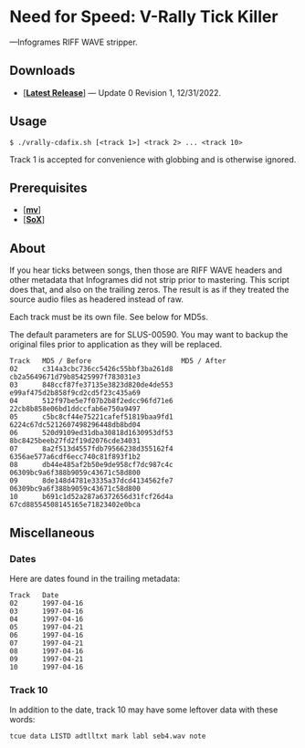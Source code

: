 # Need for Speed: V-Rally Tick Killer

—Infogrames RIFF WAVE stripper.

## Downloads

* [[**Latest Release**](https://github.com/BrendonIrwan/vrally-cdafix/raw/master/vrally-cdafix.sh)] — Update 0 Revision 1, 12/31/2022.

## Usage

```
$ ./vrally-cdafix.sh [<track 1>] <track 2> ... <track 10>
```

Track 1 is accepted for convenience with globbing and is otherwise ignored.

## Prerequisites

- [[**mv**](https://www.gnu.org/software/coreutils)]
- [[**SoX**](http://sox.sourceforge.net)]

## About

If you hear ticks between songs, then those are RIFF WAVE headers and other
metadata that Infogrames did not strip prior to mastering. This script does
that, and also on the trailing zeros. The result is as if they treated the
source audio files as headered instead of raw.

Each track must be its own file. See below for MD5s.

The default parameters are for SLUS-00590. You may want to backup
the original files prior to application as they will be replaced.

```
Track   MD5 / Before                      MD5 / After
02      c314a3cbc736cc5426c55bbf3ba261d8  cb2a5649671d79b85425997f783031e3
03      848ccf87fe37135e3823d820de4de553  e99af475d2b858f9cd2cd5f23c435a69
04      512f97be5e7f07b2b8f2edcc96fd71e6  22cb8b858e06bd1ddccfab6e750a9497
05      c5bc8cf44e75221cafef51819baa9fd1  6224c67dc5212607498296448db8bd04
06      520d9109ed31dba30818d1630953df53  8bc8425beeb27fd2f19d2076cde34031
07      8a2f513d4557fdb79566238d355162f4  6356ae577a6cdf6ecc740c81f893f1b2
08      db44e485af2b50e9de958cf7dc987c4c  06309bc9a6f388b9059c43671c58d800
09      8de148d4781e3335a37dcd4134562fe7  06309bc9a6f388b9059c43671c58d800
10      b691c1d52a287a6372656d31fcf26d4a  67cd88554508145165e71823402e0bca
```

## Miscellaneous

### Dates

Here are dates found in the trailing metadata:

```
Track   Date
02      1997-04-16
03      1997-04-16
04      1997-04-16
05      1997-04-21
06      1997-04-16
07      1997-04-21
08      1997-04-16
09      1997-04-21
10      1997-04-16
```

### Track 10

In addition to the date, track 10 may have some leftover data with these words:

```
tcue data LISTD adtlltxt mark labl seb4.wav note
```
